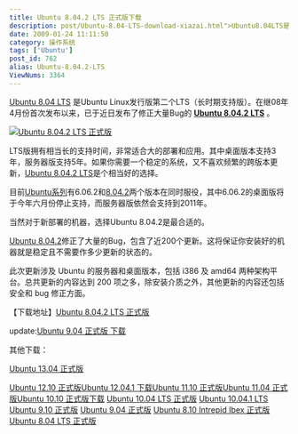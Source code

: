 ```yaml
---
title: Ubuntu 8.04.2 LTS 正式版下载
description: post/Ubuntu-8.04-LTS-download-xiazai.html">Ubuntu8.04LTS是UbuntuLinux发行版第二个LTS（长时期支持版）。在继08年4月份首次发布以来，已于近日发布了修正大量Bug的post/Ubuntu-8.04.2-LTS.html">Ubuntu8.04.2LTS 。LTS版拥有相当长的支持时间，非常适合大的部署和应用。其中桌面版本支持3年，服务器版支持5年。如果你需要一个稳定的系统，又不喜欢频繁的跨版本更新，post/Ubuntu-8.04.2-LTS.html">Ubuntu8.04.2LTS是个相当好的选择。
date: 2009-01-24 11:11:50
category: 操作系统
tags: ['Ubuntu']
post_id: 762
alias: Ubuntu-8.04.2-LTS
ViewNums: 3364
---
```


[Ubuntu 8.04 LTS](/blog/ubuntu-804-lts-download-xiazai) 是Ubuntu Linux发行版第二个LTS（长时期支持版）。在继08年4月份首次发布以来，已于近日发布了修正大量Bug的 [**Ubuntu 8.04.2 LTS**](/blog/ubuntu-8042-lts) 。

[![Ubuntu 8.04.2 LTS 正式版](http://ubuntucookbook.com/i/logo/ubuntu-logo.jpg)](http://Ubuntu-8.04.2-LTS)

LTS版拥有相当长的支持时间，非常适合大的部署和应用。其中桌面版本支持3年，服务器版支持5年。如果你需要一个稳定的系统，又不喜欢频繁的跨版本更新，[Ubuntu 8.04.2 LTS](/blog/ubuntu-8042-lts)是个相当好的选择。

目前[Ubuntu系列](/tags/Ubuntu)有6.06.2和[8.04.2](/blog/ubuntu-8042-lts)两个版本在同时服役，其中6.06.2的桌面版将于今年六月份停止支持，而服务器版依然会支持到2011年。

当然对于新部署的机器，选择Ubuntu 8.04.2是最合适的。

[Ubuntu 8.04.2](/blog/ubuntu-8042-lts)修正了大量的Bug，包含了近200个更新。这将保证你安装好的机器就是稳定且不需要作多少更新的状态的。

此次更新涉及 Ubuntu 的服务器和桌面版本，包括 i386 及 amd64 两种架构平台。总共更新的内容达到 200 项之多，除安装介质之外，其他更新的内容还包括安全和 bug 修正方面。

【下载地址】[Ubuntu 8.04.2 LTS 正式版](download.asp?id=276)

update:[Ubuntu 9.04 正式版 下载](/blog/ubuntu-904-final "ubuntu 904 正式版 下载")

其他下载：

[Ubuntu 13.04 正式版](/blog/ubuntu-1304-final)

[Ubuntu 12.10 正式版](/blog/ubuntu-1210-final)[Ubuntu 12.04.1 下载](/blog/ubuntu-12041)[Ubuntu 11.10 正式版](/blog/ubuntu-1110-final)[Ubuntu 11.04 正式版](/blog/ubuntu-1104-final)[Ubuntu 10.10 正式版下载](/blog/ubuntu-1010-maverick-meerkat "ubuntu 1010 正式版下载")
[Ubuntu 10.04 LTS 正式版](/blog/ubuntu-1004-lts-final)
[Ubuntu 10.04.1 LTS](/blog/ubuntu-10041-lts "ubuntu 10041 lts 下载")
[Ubuntu 9.10 正式版](/blog/ubuntu-910-final)
[Ubuntu 9.04 正式版](/blog/ubuntu-904-final)
[Ubuntu 8.10 Intrepid Ibex 正式版](/blog/ubuntu-810-intrepid-ibex)
[Ubuntu 8.04 LTS 正式版](/blog/ubuntu-804-lts-download-xiazai)

